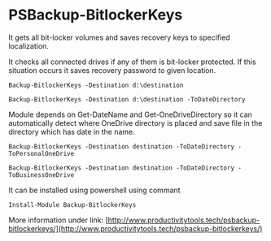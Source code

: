 # PSBackup-BitlockerKeys
It gets all bit-locker volumes and saves recovery keys to specified localization.

It checks all connected drives if any of them is bit-locker protected. If this situation occurs it saves recovery password to given location.

`Backup-BitlockerKeys -Destination d:\destination`

`Backup-BitlockerKeys -Destination d:\destination -ToDateDirectory`



Module depends on Get-DateName and Get-OneDriveDirectory so it can automatically detect where OneDrive directory is placed and save file in the directory which has date in the name.

`Backup-BitlockerKeys -Destination destination -ToDateDirectory -ToPersonalOneDrive`

`Backup-BitlockerKeys -Destination destination -ToDateDirectory -ToBusinessOneDrive`

It can be installed using powershell using commant

`Install-Module Backup-BitlockerKeys`

More information under link: 
[http://www.productivitytools.tech/psbackup-bitlockerkeys/](http://www.productivitytools.tech/psbackup-bitlockerkeys/)

